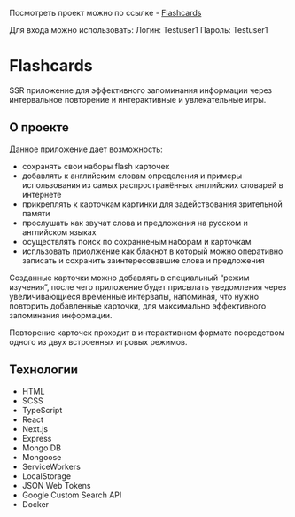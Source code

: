 Посмотреть проект можно по ссылке - [Flashcards](https://fox-flash-cards.herokuapp.com/)

Для входа можно использовать:
Логин: Testuser1
Пароль: Testuser1

# Flashcards

SSR приложение для эффективного запоминания информации через интервальное повторение и интерактивные и увлекательные игры.

## О проекте

Данное приложение дает возможность:

- сохранять свои наборы flash карточек
- добавлять к английским словам определения и примеры использования из самых распространённых английских словарей в интернете
- прикреплять к карточкам картинки для задействования зрительной памяти
- прослушать как звучат слова и предложения на русском и английском языках
- осуществлять поиск по сохранненым наборам и карточкам
- испльзовать приолжение как блакнот в который можно оперативно записать и сохранить заинтересовавшие слова и предложения

Созданные карточки можно добавлять в специальный “режим изучения”, после чего приложение будет присылать уведомления через увеличивающиеся временные интервалы, напоминая, что нужно повторить добавленные карточки, для максимально эффективного запоминания информации.

Повторение карточек проходит в интерактивном формате посредством одного из двух встроенных игровых режимов.

## Технологии

- HTML
- SCSS
- TypeScript
- React
- Next.js
- Express
- Mongo DB
- Mongoose
- ServiceWorkers
- LocalStorage
- JSON Web Tokens
- Google Custom Search API
- Docker
